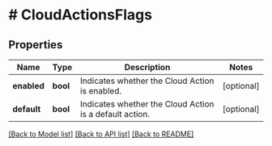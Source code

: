 # # CloudActionsFlags

## Properties

Name | Type | Description | Notes
------------ | ------------- | ------------- | -------------
**enabled** | **bool** | Indicates whether the Cloud Action is enabled. | [optional]
**default** | **bool** | Indicates whether the Cloud Action is a default action. | [optional]

[[Back to Model list]](../../README.md#models) [[Back to API list]](../../README.md#endpoints) [[Back to README]](../../README.md)
